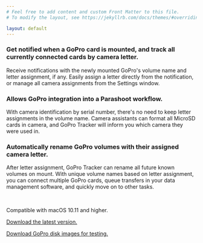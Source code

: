 ```yaml
---
# Feel free to add content and custom Front Matter to this file.
# To modify the layout, see https://jekyllrb.com/docs/themes/#overriding-theme-defaults

layout: default
---
```

### Get notified when a GoPro card is mounted, and track all currently connected cards by camera letter.

Receive notifications with the newly mounted GoPro's volume name and letter assignment, if any. Easily assign a letter directly from the notification, or manage all camera assignments from the Settings window. 

### Allows GoPro integration into a Parashoot workflow.

With camera identification by serial number, there's no need to keep letter assignments in the volume name. Camera assistants can format all MicroSD cards in camera, and GoPro Tracker will inform you which camera they were used in.

### Automatically rename GoPro volumes with their assigned camera letter.

After letter assignment, GoPro Tracker can rename all future known volumes on mount. With unique volume names based on letter assignment, you can connect multiple GoPro cards, queue transfers in your data management software, and quickly move on to other tasks. 

<br>

Compatible with macOS 10.11 and higher.

[Download the latest version.](https://goproupdates.dhurd.com/GoPro_Tracker.dmg)

[Download GoPro disk images for testing.](https://goproupdates.dhurd.com/GoPro_Disk_Images.zip)
